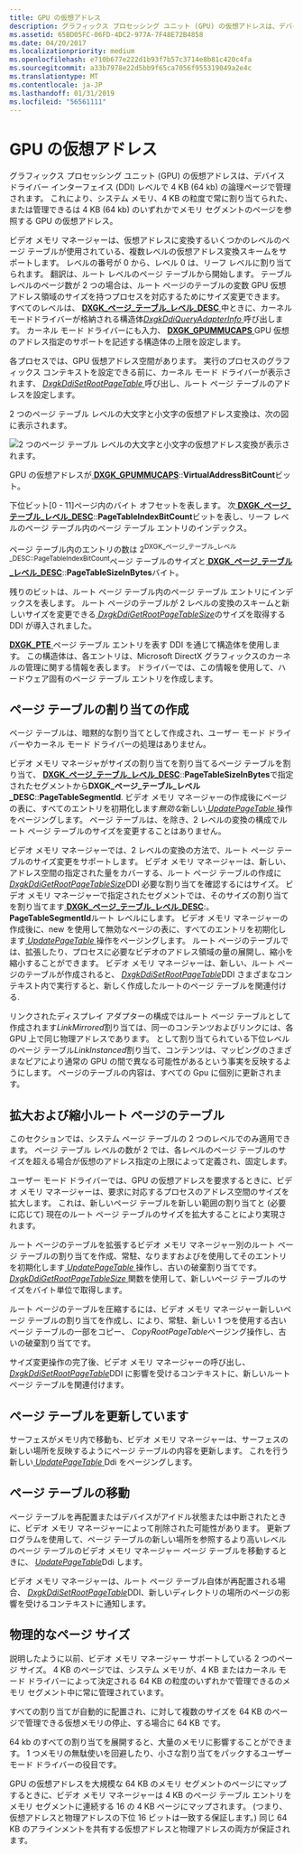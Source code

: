 ```yaml
---
title: GPU の仮想アドレス
description: グラフィックス プロセッシング ユニット (GPU) の仮想アドレスは、デバイス ドライバー インターフェイス (DDI) レベルで 4 KB (64 kb) の論理ページで管理されます。
ms.assetid: 65BD05FC-06FD-4DC2-977A-7F48E72B4858
ms.date: 04/20/2017
ms.localizationpriority: medium
ms.openlocfilehash: e710b677e222d1b93f7b57c3714e8b81c420c4fa
ms.sourcegitcommit: a33b7978e22d5bb9f65ca7056f955319049a2e4c
ms.translationtype: MT
ms.contentlocale: ja-JP
ms.lasthandoff: 01/31/2019
ms.locfileid: "56561111"
---
```

# <a name="gpu-virtual-address"></a>GPU の仮想アドレス


グラフィックス プロセッシング ユニット (GPU) の仮想アドレスは、デバイス ドライバー インターフェイス (DDI) レベルで 4 KB (64 kb) の論理ページで管理されます。 これにより、システム メモリ、4 KB の粒度で常に割り当てられた、または管理できるは 4 KB (64 kb) のいずれかでメモリ セグメントのページを参照する GPU の仮想アドレス。

ビデオ メモリ マネージャーは、仮想アドレスに変換するいくつかのレベルのページ テーブルが使用されている、複数レベルの仮想アドレス変換スキームをサポートします。 レベルの番号が 0 から、レベル 0 は、リーフ レベルに割り当てられます。 翻訳は、ルート レベルのページ テーブルから開始します。 テーブル レベルのページ数が 2 つの場合は、ルート ページのテーブルの変数 GPU 仮想アドレス領域のサイズを持つプロセスを対応するためにサイズ変更できます。 すべてのレベルは、 [ **DXGK\_ページ\_テーブル\_レベル\_DESC** ](https://msdn.microsoft.com/library/windows/hardware/dn906832) 中ときに、カーネルモードドライバーが格納される構造体[*DxgkDdiQueryAdapterInfo* ](https://msdn.microsoft.com/library/windows/hardware/ff559746)呼び出します。 カーネル モード ドライバーにも入力、 [ **DXGK\_GPUMMUCAPS** ](https://msdn.microsoft.com/library/windows/hardware/dn906348) GPU 仮想のアドレス指定のサポートを記述する構造体の上限を設定します。

各プロセスでは、GPU 仮想アドレス空間があります。 実行のプロセスのグラフィックス コンテキストを設定できる前に、カーネル モード ドライバーが表示されます、 [ *DxgkDdiSetRootPageTable* ](https://msdn.microsoft.com/library/windows/hardware/dn906342)呼び出し、ルート ページ テーブルのアドレスを設定します。

2 つのページ テーブル レベルの大文字と小文字の仮想アドレス変換は、次の図に表示されます。

![2 つのページ テーブル レベルの大文字と小文字の仮想アドレス変換が表示されます。](images/gpu-virtual-address.1.png)

GPU の仮想アドレスが[ **DXGK\_GPUMMUCAPS**](https://msdn.microsoft.com/library/windows/hardware/dn906348)::**VirtualAddressBitCount**ビット。

下位ビット\[0 - 11\]ページ内のバイト オフセットを表します。 次[ **DXGK\_ページ\_テーブル\_レベル\_DESC**](https://msdn.microsoft.com/library/windows/hardware/dn906832)::**PageTableIndexBitCount**ビットを表し、リーフ レベルのページ テーブル内のページ テーブル エントリのインデックス。

ページ テーブル内のエントリの数は 2<sup>DXGK\_ページ\_テーブル\_レベル\_DESC::PageTableIndexBitCount</sup>ページ テーブルのサイズと[ **DXGK\_ページ\_テーブル\_レベル\_DESC**](https://msdn.microsoft.com/library/windows/hardware/dn906832)::**PageTableSizeInBytes**バイト。

残りのビットは、ルート ページ テーブル内のページ テーブル エントリにインデックスを表します。 ルート ページのテーブルが 2 レベルの変換のスキームと新しいサイズを変更できる[ *DxgkDdiGetRootPageTableSize*](https://msdn.microsoft.com/library/windows/hardware/dn906339)のサイズを取得する DDI が導入されました。

[ **DXGK\_PTE** ](https://msdn.microsoft.com/library/windows/hardware/ff562008)ページ テーブル エントリを表す DDI を通じて構造体を使用します。 この構造体は、各エントリは、Microsoft DirectX グラフィックスのカーネルの管理に関する情報を表します。 ドライバーでは、この情報を使用して、ハードウェア固有のページ テーブル エントリを作成します。

## <a name="span-idcreationofpagetableallocationsspanspan-idcreationofpagetableallocationsspanspan-idcreationofpagetableallocationsspancreation-of-page-table-allocations"></a><span id="Creation_of_page_table_allocations"></span><span id="creation_of_page_table_allocations"></span><span id="CREATION_OF_PAGE_TABLE_ALLOCATIONS"></span>ページ テーブルの割り当ての作成


ページ テーブルは、暗黙的な割り当てとして作成され、ユーザー モード ドライバーやカーネル モード ドライバーの処理はありません。

ビデオ メモリ マネージャがサイズの割り当てを割り当てるページ テーブルを割り当て、 [ **DXGK\_ページ\_テーブル\_レベル\_DESC**](https://msdn.microsoft.com/library/windows/hardware/dn906832)::**PageTableSizeInBytes**で指定されたセグメントから**DXGK\_ページ\_テーブル\_レベル\_DESC**::**PageTableSegmentId**. ビデオ メモリ マネージャーの作成後にページの表に、すべてのエントリを初期化します*無効な*新しい[ *UpdatePageTable* ](https://msdn.microsoft.com/library/windows/hardware/ff560815)操作をページングします。 ページ テーブルは、を除き、2 レベルの変換の構成でルート ページ テーブルのサイズを変更することはありません。

ビデオ メモリ マネージャーでは、2 レベルの変換の方法で、ルート ページ テーブルのサイズ変更をサポートします。 ビデオ メモリ マネージャーは、新しい、アドレス空間の指定された量をカバーする、ルート ページ テーブルの作成に[ *DxgkDdiGetRootPageTableSize*](https://msdn.microsoft.com/library/windows/hardware/dn906339)DDI 必要な割り当てを確認するにはサイズ。 ビデオ メモリ マネージャーで指定されたセグメントでは、そのサイズの割り当てを割り当てます[ **DXGK\_ページ\_テーブル\_レベル\_DESC**](https://msdn.microsoft.com/library/windows/hardware/dn906832):。**PageTableSegmentId**ルート レベルにします。 ビデオ メモリ マネージャーの作成後に、new を使用して無効なページの表に、すべてのエントリを初期化します[ *UpdatePageTable* ](https://msdn.microsoft.com/library/windows/hardware/ff560815)操作をページングします。 ルート ページのテーブルでは、拡張したり、プロセスに必要なビデオのアドレス領域の量の展開し、縮小を縮小することができます。 ビデオ メモリ マネージャーは、新しい、ルート ページのテーブルが作成されると、 [ *DxgkDdiSetRootPageTable*](https://msdn.microsoft.com/library/windows/hardware/dn906342)DDI さまざまなコンテキスト内で実行すると、新しく作成したルートのページ テーブルを関連付ける.

リンクされたディスプレイ アダプターの構成ではルート ページ テーブルとして作成されます*LinkMirrored*割り当ては、同一のコンテンツおよびリンクには、各 GPU 上で同じ物理アドレスであります。 として割り当てられている下位レベルのページ テーブル*LinkInstanced*割り当て、コンテンツは、マッピングのさまざまなピアにより通常の GPU の間で異なる可能性があるという事実を反映するようにします。 ページのテーブルの内容は、すべての Gpu に個別に更新されます。

## <a name="span-idgrowingandshrinkingarootpagetablespanspan-idgrowingandshrinkingarootpagetablespanspan-idgrowingandshrinkingarootpagetablespangrowing-and-shrinking-a-root-page-table"></a><span id="Growing_and_shrinking_a_root_page_table"></span><span id="growing_and_shrinking_a_root_page_table"></span><span id="GROWING_AND_SHRINKING_A_ROOT_PAGE_TABLE"></span>拡大および縮小ルート ページのテーブル


このセクションでは、システム ページ テーブルの 2 つのレベルでのみ適用できます。 ページ テーブル レベルの数が 2 では、各レベルのページ テーブルのサイズを超える場合が仮想のアドレス指定の上限によって定義され、固定します。

ユーザー モード ドライバーでは、GPU の仮想アドレスを要求するときに、ビデオ メモリ マネージャーは、要求に対応するプロセスのアドレス空間のサイズを拡大します。 これは、新しいページ テーブルを新しい範囲の割り当てと (必要に応じて) 現在のルート ページ テーブルのサイズを拡大することにより実現されます。

ルート ページのテーブルを拡張するビデオ メモリ マネージャー別のルート ページ テーブルの割り当てを作成、常駐、なりますおよびを使用してそのエントリを初期化します[ *UpdatePageTable* ](https://msdn.microsoft.com/library/windows/hardware/ff560815)操作し、古いの破棄割り当てです。 [ *DxgkDdiGetRootPageTableSize* ](https://msdn.microsoft.com/library/windows/hardware/dn906339)関数を使用して、新しいページ テーブルのサイズをバイト単位で取得します。

ルート ページのテーブルを圧縮するには、ビデオ メモリ マネージャー新しいページ テーブルの割り当てを作成し、により、常駐、新しい 1 つを使用する古いページ テーブルの一部をコピー、 *CopyRootPageTable*ページング操作し、古いの破棄割り当てです。

サイズ変更操作の完了後、ビデオ メモリ マネージャーの呼び出し、 [ *DxgkDdiSetRootPageTable*](https://msdn.microsoft.com/library/windows/hardware/dn906342)DDI に影響を受けるコンテキストに、新しいルート ページ テーブルを関連付けます。

## <a name="span-idupdatingpagetablespanspan-idupdatingpagetablespanspan-idupdatingpagetablespanupdating-page-table"></a><span id="Updating_page_table"></span><span id="updating_page_table"></span><span id="UPDATING_PAGE_TABLE"></span>ページ テーブルを更新しています


サーフェスがメモリ内で移動も、ビデオ メモリ マネージャーは、サーフェスの新しい場所を反映するようにページ テーブルの内容を更新します。 これを行う新しい[ *UpdatePageTable* ](https://msdn.microsoft.com/library/windows/hardware/ff560815) Ddi をページングします。

## <a name="span-idmovingapagetablespanspan-idmovingapagetablespanspan-idmovingapagetablespanmoving-a-page-table"></a><span id="Moving_a_page_table"></span><span id="moving_a_page_table"></span><span id="MOVING_A_PAGE_TABLE"></span>ページ テーブルの移動


ページ テーブルを再配置またはデバイスがアイドル状態または中断されたときに、ビデオ メモリ マネージャーによって削除された可能性があります。 更新プログラムを使用して、ページ テーブルの新しい場所を参照するより高いレベルのページ テーブルのビデオ メモリ マネージャー ページ テーブルを移動するときに、 [ *UpdatePageTable*](https://msdn.microsoft.com/library/windows/hardware/ff560815)Ddi します。

ビデオ メモリ マネージャーは、ルート ページ テーブル自体が再配置される場合、 [ *DxgkDdiSetRootPageTable*](https://msdn.microsoft.com/library/windows/hardware/dn906342)DDI、新しいディレクトリの場所のページの影響を受けるコンテキストに通知します。

## <a name="span-idphysicalpagesizespanspan-idphysicalpagesizespanspan-idphysicalpagesizespanphysical-page-size"></a><span id="Physical_page_size"></span><span id="physical_page_size"></span><span id="PHYSICAL_PAGE_SIZE"></span>物理的なページ サイズ


説明したように以前、ビデオ メモリ マネージャー サポートしている 2 つのページ サイズ。 4 KB のページでは、システム メモリが、4 KB またはカーネル モード ドライバーによって決定される 64 KB の粒度のいずれかで管理できるのメモリ セグメント中に常に管理されています。

すべての割り当てが自動的に配置され、に対して複数のサイズを 64 KB のページで管理できる仮想メモリの停止、する場合に 64 KB です。

64 kb のすべての割り当てを展開すると、大量のメモリに影響することができます。 1 つメモリの無駄使いを回避したり、小さな割り当てをパックするユーザー モード ドライバーの役目です。

GPU の仮想アドレスを大規模な 64 KB のメモリ セグメントのページにマップするときに、ビデオ メモリ マネージャーは 4 KB のページ テーブル エントリをメモリ セグメントに連続する 16 の 4 KB ページにマップされます。 (つまり、仮想アドレスと物理アドレスの下位 16 ビットは一致する保証します。) 同じ 64 KB のアラインメントを共有する仮想アドレスと物理アドレスの両方が保証されます。

 

 





